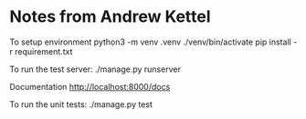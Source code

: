 # Notes from Andrew Kettel
To setup environment
python3 -m venv .venv
./venv/bin/activate
pip install -r requirement.txt

To run the test server:
./manage.py runserver

Documentation
[http://localhost:8000/docs](http://localhost:8000/docs)

To run the unit tests:
./manage.py test